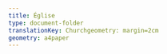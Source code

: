 ```yaml
---
title: Église
type: document-folder
translationKey: Churchgeometry: margin=2cm
geometry: a4paper
---
```

